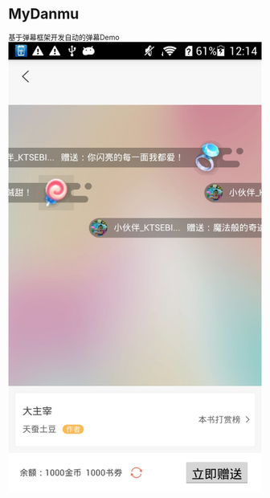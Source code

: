 # MyDanmu
基于弹幕框架开发自动的弹幕Demo
![screenshot](https://github.com/lkklls/MyDanmu/blob/master/Screenshot_2019-01-22-12-14-20.jpeg)
